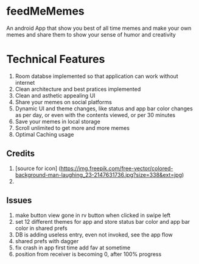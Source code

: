 # feedMeMemes
An android App that show you best of all time memes and make your own memes and share them to show your sense of humor and creativity

# Technical Features
1. Room databse implemented so that application can work without internet
2. Clean architecture and best pratices implemented
3. Clean and asthetic appealing UI
4. Share your memes on social platforms
5. Dynamic UI and theme changes, like status and app bar color changes as per day, or even with the contents viewed, or per 30 minutes
6. Save your memes in local storage
7. Scroll unlimited to get more and more memes
8. Optimal Caching usage 

## Credits
1. [source for icon] (https://img.freepik.com/free-vector/colored-background-man-laughing_23-2147631736.jpg?size=338&ext=jpg)
2. 

## Issues
1. make button view gone in rv button when clicked in swipe left
4. set 12 different themes for app and store status bar color and app bar color in shared prefs
5. DB is adding useless entry, even not invoked, see the app flow
6. shared prefs with dagger
7. fix crash in app first time add fav at sometime
8. position from receiver is becoming 0, after 100% progress